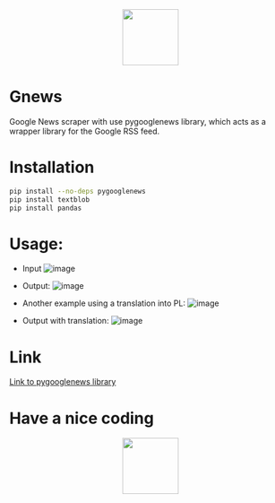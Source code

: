 <div id="header" align="center">
    <img src="https://media3.giphy.com/media/l1UkRZuk6FPFYn0ewa/200w.webp?cid=ecf05e473z0b3z233bd1kiq6eqpbtdjvl3e64fdlquc9oonx&rid=200w.webp&ct=g" width="100"/>
</div>

# Gnews
Google News scraper with use pygooglenews library, which acts as a wrapper library for the Google RSS feed. 


# Installation
```bash
pip install --no-deps pygooglenews
pip install textblob
pip install pandas
```

# Usage:
* Input
![image](https://user-images.githubusercontent.com/120790937/220199013-b01c37ba-f557-4c04-aebf-e9103ff9a76b.png)

* Output:
![image](https://user-images.githubusercontent.com/120790937/220199217-1b099af6-a99b-41d5-81de-5dd5c24ffbcb.png)

* Another example using a translation into PL:
![image](https://user-images.githubusercontent.com/120790937/220201757-1824e171-5342-40a2-9c9e-887438339e12.png)

* Output with translation:
![image](https://user-images.githubusercontent.com/120790937/220202005-07c00c24-bc0d-44bc-b75b-4b4ca94fb7fd.png)

# Link
[Link to pygooglenews library](https://github.com/kotartemiy/pygooglenews)

# Have a nice coding
<div id="header" align="center">
    <img src="https://media4.giphy.com/media/5b9iSaucUKpukkTQpG/giphy.webp?cid=ecf05e47re7iy1g2ylltujanvyqc14ag4ttttwf2ysmoy4n4&rid=giphy.webp&ct=g" width="100"/>
</div>





